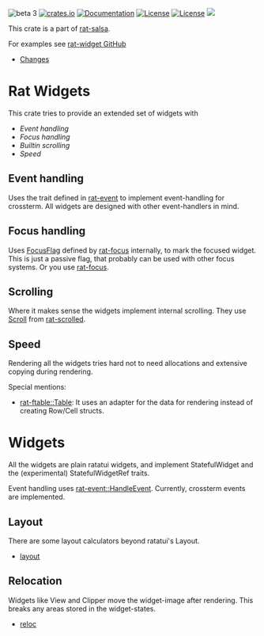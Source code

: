 ![beta 3](https://img.shields.io/badge/stability-β--3-850101)
[![crates.io](https://img.shields.io/crates/v/rat-widget.svg)](https://crates.io/crates/rat-widget)
[![Documentation](https://docs.rs/rat-widget/badge.svg)](https://docs.rs/rat-widget)
[![License](https://img.shields.io/badge/license-MIT-blue.svg)](https://opensource.org/licenses/MIT)
[![License](https://img.shields.io/badge/license-APACHE-blue.svg)](https://www.apache.org/licenses/LICENSE-2.0)
![](https://tokei.rs/b1/github/thscharler/rat-salsa)

This crate is a part of [rat-salsa][refRatSalsa].

For examples see [rat-widget GitHub][refGitHubWidget]

* [Changes](https://github.com/thscharler/rat-salsa/blob/master/rat-widget/changes.md)

# Rat Widgets

This crate tries to provide an extended set of widgets with

- *Event handling*
- *Focus handling*
- *Builtin scrolling*
- *Speed*

## Event handling

Uses the trait defined in [rat-event][refRatEvent] to implement
event-handling for crossterm. All widgets are designed with other
event-handlers in mind.

## Focus handling

Uses [FocusFlag][refRatFocusFlag] defined by
[rat-focus][refRatFocus] internally, to mark the focused widget.
This is just a passive flag, that probably can be used with other
focus systems. Or you use [rat-focus][refRatFocus].

## Scrolling

Where it makes sense the widgets implement internal scrolling.
They use [Scroll][refScroll] from [rat-scrolled][refRatScrolled].

## Speed

Rendering all the widgets tries hard not to need allocations and
extensive copying during rendering.

Special mentions:

- [rat-ftable::Table][refRatTable]: It uses an adapter for the data
  for rendering instead of creating Row/Cell structs.

# Widgets

All the widgets are plain ratatui widgets, and implement StatefulWidget and
the (experimental) StatefulWidgetRef traits.

Event handling uses [rat-event::HandleEvent][refRatEvent].
Currently, crossterm events are implemented.

## Layout

There are some layout calculators beyond ratatui's Layout.

* [layout](layout/index.html)

## Relocation

Widgets like View and Clipper move the widget-image
after rendering. This breaks any areas stored in the widget-states.

* [reloc](reloc/index.html)

[refRatSalsa]: https://docs.rs/rat-salsa/latest/rat_salsa/

[refRatEvent]: https://docs.rs/rat-event

[refRatFocus]: https://docs.rs/rat-focus

[refRatFocusFlag]: https://docs.rs/rat-focus/latest/rat_focus/struct.FocusFlag.html

[refScroll]: https://docs.rs/rat-scrolled/latest/rat_scrolled/struct.Scroll.html

[refRatScrolled]: https://docs.rs/rat-scrolled

[refRatTable]: https://docs.rs/rat-ftable

[refRatTextArea]: textarea/index.html

[refGitHubWidget]: https://github.com/thscharler/rat-salsa/blob/master/rat-widget/examples


